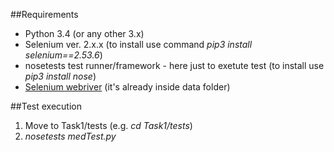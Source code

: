 ##Requirements

- Python 3.4 (or any other 3.x)
- Selenium ver. 2.x.x (to install use command _pip3 install selenium==2.53.6_)
- nosetests test runner/framework - here just to exetute test (to install use _pip3 install nose_)
- [Selenium webriver](http://chromedriver.storage.googleapis.com/index.html?path=2.25) (it's already inside data folder)

##Test execution

1. Move to Task1/tests (e.g. _cd Task1/tests_)
2. _nosetests medTest.py_
